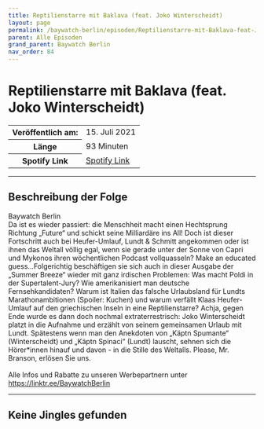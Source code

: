 ```yaml
---
title: Reptilienstarre mit Baklava (feat. Joko Winterscheidt)
layout: page
permalink: /baywatch-berlin/episoden/Reptilienstarre-mit-Baklava-feat-Joko-Winterscheidt
parent: Alle Episoden
grand_parent: Baywatch Berlin
nav_order: 84
---
```


# Reptilienstarre mit Baklava (feat. Joko Winterscheidt)
<table class="resp-table dcf-table dcf-table-responsive dcf-table-bordered dcf-table-striped dcf-w-100%">
                    <tbody>
                        <tr>
                            <th scope="row">Veröffentlich am:</th>
                            <td data-label="Veröffentlich am:">15. Juli 2021</td>
                        </tr>
                        <tr>
                            <th scope="row">Länge </th>
                            <td data-label="Länge ">93 Minuten</td>
                        </tr><tr>
                                <th scope="row">Spotify Link</th>
                                <td data-label="Spotify Link"><a href="https://open.spotify.com/episode/5CUOcVZyx8yP74jhQXY26I">Spotify Link</a></td>
                            </tr></tbody>
                </table>

***

## Beschreibung der Folge

<div>
Baywatch Berlin <br> Da ist es wieder passiert: die Menschheit macht einen Hechtsprung Richtung „Future“ und schickt seine Milliardäre ins All! Doch ist dieser Fortschritt auch bei Heufer-Umlauf, Lundt & Schmitt angekommen oder ist ihnen das Weltall völlig egal, wenn sie gerade unter der Sonne von Capri und Mykonos ihren wöchentlichen Podcast vollquasseln? Make an educated guess…Folgerichtig beschäftigen sie sich auch in dieser Ausgabe der „Summer Breeze“ wieder mit ganz irdischen Problemen: Was macht Poldi in der Supertalent-Jury? Wie amerikanisiert man deutsche Fernsehkandidaten? Warum ist Italien das falsche Urlaubsland für Lundts Marathonambitionen (Spoiler: Kuchen) und warum verfällt Klaas Heufer-Umlauf auf den griechischen Inseln in eine Reptilienstarre? Achja, gegen Ende wurde es dann doch nochmal extraterrestrisch: Joko Winterscheidt platzt in die Aufnahme und erzählt von seinem gemeinsamen Urlaub mit Lundt. Spätestens wenn man den Anekdoten von „Käptn Spumante“ (Winterscheidt) und „Käptn Spinaci“ (Lundt) lauscht, sehnen sich die Hörer*innen hinauf und davon - in die Stille des Weltalls. Please, Mr. Branson, erlösen Sie uns. <br>  <br> Alle Infos und Rabatte zu unseren Werbepartnern unter <a href="https://linktr.ee/BaywatchBerlin">https://linktr.ee/BaywatchBerlin</a>  
</div>

***

## Keine Jingles gefunden